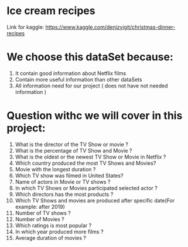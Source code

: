 # Ice cream recipes

Link for kaggle:
https://www.kaggle.com/denizyigit/christmas-dinner-recipes

# We choose this dataSet because:
1. It contain good information about Netflix films
2. Contain more useful information than other dataSets
3. All information need for our project ( does not have not needed information )


# Question withc we will cover in this project:
1. What is the director of the TV Show or movie ?
2. What is the percentage of TV Show and Movie ?
3. What is the oldest or the newest TV Show or Movie in Netflix ?
4. Which country produced the most TV Shows and Movies?
5. Movie with the longest duration  ?
6. Which TV show was filmed in United States?
7. Name of actors in Movie or TV shows ?
8. In which TV Shows or Movies participated selected actor ?
9. Which directors has the most products ?
10. Which TV Shows and movies are produced after specific date(For example: after 2019)
11. Number of TV shows ?
12. Number of Movies ?
13. Which ratings is most popular ?
14. In which year produced more films ?
15. Average duration of movies ?
